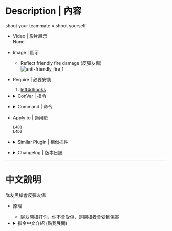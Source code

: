 # Description | 內容
shoot your teammate = shoot yourself

* Video | 影片展示
<br/>None

* Image | 圖示
    * Reflect friendly fire damage (反彈友傷)
    <br/>![anti-friendly_fire_1](image/anti-friendly_fire_1.gif)

* Require | 必要安裝
    1. [left4dhooks](https://forums.alliedmods.net/showthread.php?t=321696)

* <details><summary>ConVar | 指令</summary>

    * cfg/sourcemod/anti-friendly_fire.cfg
        ```php
        // Enable Plugin [0-Disable,1-Enable]
        anti_friendly_fire_enable "1"

        // 1=Disable Molotov, Gascan and Firework Crate friendly fire damage and don't reflect damage
        // 0=Enable friendly fire damage
        anti_friendly_fire_immue_fire "1"

        // 1= Disable Pipe Bomb, Propane Tank, and Oxygen Tank Explosive friendly fire and don't reflect damage
        // 0=Enable friendly fire damage
        anti_friendly_fire_immue_explode "0"

        // (L4D2) If 1, Disable Grenade Launcher friendly fire and don't reflect damage
        // 0=Enable friendly fire damage
        anti_friendly_fire_immue_GL "1"

        // Disable friendly fire damage and don't reflect damage if damage is below this value. (0=Off)
        anti_friendly_fire_damage_sheild "0"

        // Multiply friendly fire damage value and reflect to attacker. (1.0=original damage value)
        anti_friendly_fire_damage_multi "1.5"
        ```
</details>

* <details><summary>Command | 命令</summary>

    None
</details>

* Apply to | 適用於
    ```
    L4D1
    L4D2
    ```

* <details><summary>Similar Plugin | 相似插件</summary>

    1. [l4dffannounce](https://github.com/fbef0102/L4D1_2-Plugins/tree/master/l4dffannounce): Adds Friendly Fire Announcements (who kills teammates)
        > 顯示誰他馬TK我

    2. [l4d_friendly_fire_stats](https://github.com/fbef0102/Game-Private_Plugin/tree/main/Plugin_%E6%8F%92%E4%BB%B6/Survivor_%E4%BA%BA%E9%A1%9E/l4d_friendly_fire_stats): Display all friendly fire dealt and received
        > 顯示造成與受到的友傷以及兇手，有友傷統計

    3. [anti-friendly_fire_V2](https://github.com/fbef0102/Game-Private_Plugin/tree/main/Plugin_%E6%8F%92%E4%BB%B6/Anti_Griefer_%E9%98%B2%E6%83%A1%E6%84%8F%E8%B7%AF%E4%BA%BA/anti-friendly_fire_V2): shoot teammate = shoot yourself V2
        > 隊友開槍射你會反彈傷害，第二版本
        
    4. [anti-friendly_fire_RPG](https://github.com/fbef0102/Game-Private_Plugin/tree/main/Plugin_%E6%8F%92%E4%BB%B6/Anti_Griefer_%E9%98%B2%E6%83%A1%E6%84%8F%E8%B7%AF%E4%BA%BA/anti-friendly_fire_RPG): shoot teammate = shoot yourself RPG
        > 隊友開槍射你會反彈傷害，RPG版本
</details>

* <details><summary>Changelog | 版本日誌</summary>

	* v1.7 (2023-12-14)
		* Optimize code and improve performance

	* v1.6 (2023-11-18)
		* Add grenade launcher damage

    * v1.5 (2022-12-6)
        * Disable Pipe Bomb Explosive friendly fire
        * Disable Fire friendly fire.
        * Friendly fire now will not incap player
</details>

- - - -
# 中文說明
隊友黑槍會反彈友傷

* 原理
    * 隊友開槍打你，你不會受傷，是開槍者會受到傷害

* <details><summary>指令中文介紹 (點我展開)</summary>

    * cfg/sourcemod/anti-friendly_fire.cfg
        ```php
        // 啟用插件 [0-關閉,1-開啟]
        anti_friendly_fire_enable "1"

        // 1=汽油彈、油桶、煙火盒不造成友傷也不反彈友傷
        // 0=啟動友傷
        anti_friendly_fire_immue_fire "1"

        // 1=土製炸彈、瓦斯罐、氧氣罐不造成友傷也不反彈友傷
        // 0=啟動友傷
        anti_friendly_fire_immue_explode "0"

        // (L4D2) 1=榴彈發射器不造成友傷也不反彈友傷
        // 0=啟動友傷
        anti_friendly_fire_immue_GL "1"

        // 友傷低於此數值時，不造成友傷也不反彈友傷 (0=關閉).
        anti_friendly_fire_damage_sheild "0"

        // 友傷 x 數值，然後再反彈 (1.0 = 反彈一樣的傷害)
        anti_friendly_fire_damage_multi "1.5"
        ```
</details>


